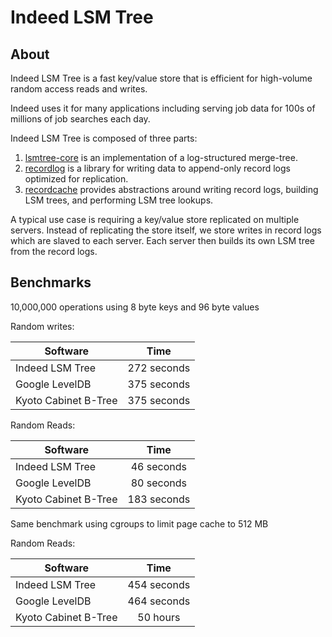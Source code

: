 # Indeed LSM Tree

## About

Indeed LSM Tree is a fast key/value store that is efficient for high-volume random access reads and writes.

Indeed uses it for many applications including serving job data for 100s of millions of job searches each day.

Indeed LSM Tree is composed of three parts:

1. [lsmtree-core](https://github.com/indeedeng/lsmtree/tree/master/lsmtree-core) is an implementation of a log-structured merge-tree.
2. [recordlog](https://github.com/indeedeng/lsmtree/tree/master/recordlog) is a library for writing data to append-only record logs optimized for replication.
3. [recordcache](https://github.com/indeedeng/lsmtree/tree/master/recordcache) provides abstractions around writing record logs, building LSM trees, and performing LSM tree lookups.

A typical use case is requiring a key/value store replicated on multiple servers. Instead of replicating the store itself, we store writes in record logs which are slaved to each server. Each server then builds its own LSM tree from the record logs.

## Benchmarks

10,000,000 operations using 8 byte keys and 96 byte values

Random writes:

| Software        | Time           |
| ------------- |:-------------:|
|Indeed LSM Tree|272 seconds|
|Google LevelDB|375 seconds|
|Kyoto Cabinet B-Tree|375 seconds|

Random Reads:

| Software        | Time           |
| ------------- |:-------------:|
|Indeed LSM Tree|46 seconds|
|Google LevelDB|80 seconds|
|Kyoto Cabinet B-Tree|183 seconds|

Same benchmark using cgroups to limit page cache to 512 MB

Random Reads:

| Software        | Time           |
| ------------- |:-------------:|
|Indeed LSM Tree|454 seconds|
|Google LevelDB|464 seconds|
|Kyoto Cabinet B-Tree|50 hours|
